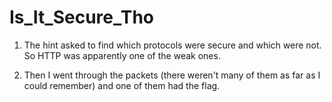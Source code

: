 # Is_It_Secure_Tho

1. The hint asked to find which protocols were secure and which were not. So HTTP was apparently one of the weak ones. 

2. Then I went through the packets (there weren't many of them as far as I could remember) and one of them had the flag.